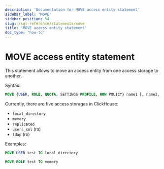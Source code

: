 ```yaml
---
description: 'Documentation for MOVE access entity statement'
sidebar_label: 'MOVE'
sidebar_position: 54
slug: /sql-reference/statements/move
title: 'MOVE access entity statement'
doc_type: 'how-to'
---
```


# MOVE access entity statement

This statement allows to move an access entity from one access storage to another.

Syntax:

```sql
MOVE {USER, ROLE, QUOTA, SETTINGS PROFILE, ROW POLICY} name1 [, name2, ...] TO access_storage_type
```

Currently, there are five access storages in ClickHouse:
- `local_directory`
- `memory`
- `replicated`
- `users_xml` (ro)
- `ldap` (ro)

Examples:

```sql
MOVE USER test TO local_directory
```

```sql
MOVE ROLE test TO memory
```
